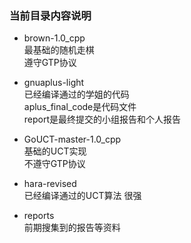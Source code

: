 ### 当前目录内容说明

+ brown-1.0_cpp  
	最基础的随机走棋  
	遵守GTP协议  
	
+ gnuaplus-light  
	已经编译通过的学姐的代码  
		aplus_final_code是代码文件  
		report是最终提交的小组报告和个人报告  

+ GoUCT-master-1.0_cpp  
	基础的UCT实现  
	不遵守GTP协议  

+ hara-revised  
	已经编译通过的UCT算法 很强  

+ reports  
	前期搜集到的报告等资料  
